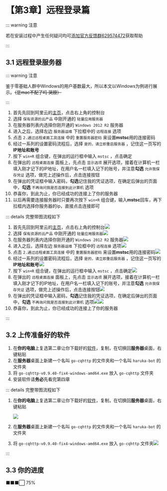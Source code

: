 # 【第3章】远程登录篇
::: warning 注意

若在安装过程中产生任何疑问均可[添加官方反馈群629574472](https://jq.qq.com/?_wv=1027&k=sHPbCRAd)获取帮助

:::

## 3.1 远程登录服务器

::: warning 注意

鉴于零基础人群中Windows的用户基数最大，所以本文以Windows为例进行展示。~~（是mac不配了吗 哭腔）~~

:::

1. 首先先回到阿里云的[主页](https://www.aliyun.com/)，点击右上角的控制台
2. 选择 `保有资源的云产品` 中刚开通的 `轻量应用服务器`
3. 在服务器列表内选择你刚开通的 `Windows 2012 R2` 服务器
4. 进入之后，选择左边 `服务器运维` 下拉框中的 `远程连接` 选项
5. 点击 `2.通过远程桌面工具连接` 中的 `重置服务器密码` 来设置**mstsc**用的连接密码
6. 经过一系列的设置密码流程后，选择 `是的，请立即重启服务器` ，记住这一页写的**IP地址和账号**
7. 按下 `win+R` 组合键，在弹出的运行框中输入 `mstsc` ，点击确定
8. 在弹出的 `远程桌面连接` 面板上，先点击 `显示选项` 展开选项，接着在计算机一栏填入刚才记下的IP地址，在用户名一栏填入记下的账号，并注意**勾选** `允许我保存凭证` 选项，做完上述操作后，点击连接按钮
9. 在弹出的凭证框中输入密码，**勾选**记住我的凭证选项，在确定后弹出的页面中，**勾选** `不再询问我是否连接到此计算机` 选项
10. 恭喜你，到此为止，你已经成功的连接上了你的服务器
11. 以后再需要连接服务器时只要再次按下 `win+R` 组合键，输入**mstsc**回车，再下拉框内选择你服务器的ip，直接点击连接即可

::: details 完整带图流程如下

1. 首先先回到阿里云的[主页](https://www.aliyun.com/)，点击右上角的控制台![](../.vuepress/public/ch03-1.jpg)
2. 选择 `保有资源的云产品` 中刚开通的 `轻量应用服务器`![](../.vuepress/public/ch03-2.jpg)
3. 在服务器列表内选择你刚开通的 `Windows 2012 R2` 服务器![](../.vuepress/public/ch03-3.jpg)
4. 进入之后，选择左边 `服务器运维` 下拉框中的 `远程连接` 选项![](../.vuepress/public/ch03-4.jpg)
5. 点击 `2.通过远程桌面工具连接` 中的 `重置服务器密码` 来设置**mstsc**用的连接密码![](../.vuepress/public/ch03-5.jpg)
6. 经过一系列的设置密码流程后，选择 `是的，请立即重启服务器` ，记住这一页写的**IP地址和账号**![](../.vuepress/public/ch03-6.jpg)
7. 按下 `win+R` 组合键，在弹出的运行框中输入 `mstsc` ，点击确定![](../.vuepress/public/ch03-7.jpg)
8. 在弹出的 `远程桌面连接` 面板上，先点击 `显示选项` 展开选项，接着在计算机一栏填入刚才记下的IP地址，在用户名一栏填入记下的账号，并注意**勾选** `允许我保存凭证` 选项，做完上述操作后，点击连接按钮![](../.vuepress/public/ch03-8.jpg)
9. 在弹出的凭证框中输入密码，**勾选**记住我的凭证选项，在确定后弹出的页面中，**勾选** `不再询问我是否连接到此计算机` 选项![](../.vuepress/public/ch03-9.jpg)![](../.vuepress/public/ch03-10.jpg)
10. 恭喜你，到此为止，你已经成功的连接上了你的服务器

:::

## 3.2 上传准备好的软件

1. 在**你的电脑**上复选第二章让你下载好的[软件](ch02.md#_2-2-你需要提前进行准备的软件)，复制，在切换回**服务器**桌面，右键粘贴
2. 在**服务器**桌面上新建一个名叫 `go-cqhttp` 的文件夹和一个名叫 `haruka-bot` 的文件夹
3. 将 `go-cqhttp-v0.9.40-fix4-windows-amd64.exe` 放入 `go-cqhttp` 文件夹
4. 安装软件请**务必**先看完第四章

::: details 完整带图流程如下

1. 在**你的电脑**上复选第二章让你下载好的[软件](ch02.md#_2-2-你需要提前进行准备的软件)，复制，在切换回**服务器**桌面，右键粘贴

   ![](../.vuepress/public/ch03-11.jpg)

2. 在**服务器**桌面上新建一个名叫 `go-cqhttp` 的文件夹和一个名叫 `haruka-bot` 的文件夹

3. 将 `go-cqhttp-v0.9.40-fix4-windows-amd64.exe` 放入 `go-cqhttp` 文件夹![](../.vuepress/public/ch03-12.jpg)

:::

## 3.3 你的进度

⬛⬛⬛⬜ 75%